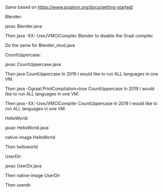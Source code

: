 Same based on https://www.graalvm.org/docs/getting-started/

Blender:

javac Blender.java

Then java -XX:-UseJVMCICompiler Blender to disable the Graal compiler

Do the same for Blender_mod.java

CountUppercase:

javac CountUppercase.java

Then java CountUppercase In 2019 I would like to run ALL languages in one VM.

Then java -Dgraal.PrintCompilation=true CountUppercase In 2019 I would like to run ALL languages in one VM.

Then java -XX:-UseJVMCICompiler CountUppercase In 2019 I would like to run ALL languages in one VM.

HelloWorld:

javac HelloWorld.java

native-image HelloWorld

Then helloworld

UserDir:

javac UserDir.java

Then native-image UserDir

Then userdir